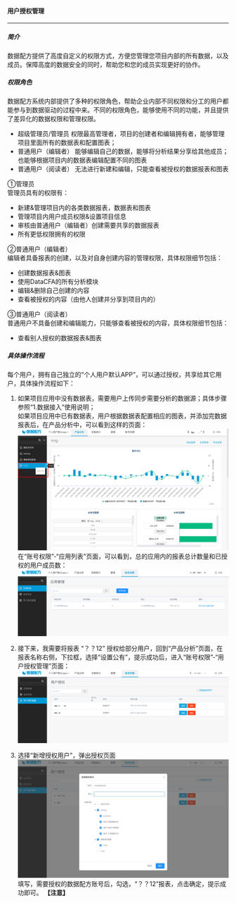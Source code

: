 #### 用户授权管理

---

##### 简介

数据配方提供了高度自定义的权限方式，方便您管理您项目内部的所有数据，以及成员。保障高度的数据安全的同时，帮助您和您的成员实现更好的协作。

##### 权限角色

数据配方系统内部提供了多种的权限角色，帮助企业内部不同权限和分工的用户都能参与到数据驱动的过程中来。不同的权限角色，能够使用不同的功能，并且提供了差异化的数据权限和管理权限。

* 超级管理员/管理员
  权限最高管理者，项目的创建者和编辑拥有者，能够管理项目里面所有的数据表和配置图表；
* 普通用户（编辑者）
  能够编辑自己的数据，能够将分析结果分享给其他成员；也能够根据项目内的数据表编辑配置不同的图表
* 普通用户（阅读者）
  无法进行新建和编辑，只能查看被授权的数据报表和图表

①管理员  
管理员具有的权限有：

* 新建&管理项目内的各类数据报表，数据表和图表
* 管理项目内用户成员权限&设置项目信息
* 审核由普通用户（编辑者）创建需要共享的数据报表
* 所有更低权限拥有的权限

②普通用户（编辑者）  
编辑者具备报表的创建，以及对自身创建内容的管理权限，具体权限细节包括：

* 创建数据报表&图表
* 使用DataCFA的所有分析模块
* 编辑&删除自己创建的内容
* 查看被授权的内容（由他人创建并分享到项目内的）

③普通用户（阅读者）  
普通用户不具备创建和编辑能力，只能够查看被授权的内容，具体权限细节包括：

* 查看别人授权的数据报表&图表

##### 具体操作流程

每个用户，拥有自己独立的“个人用户默认APP”，可以通过授权，共享给其它用户，具体操作流程如下：

1. 如果项目应用中没有数据表，需要用户上传同步需要分析的数据源；具体步骤参照“1.数据接入”使用说明；  
   如果项目应用中已有数据表，用户根据数据表配置相应的图表，并添加完数据报表后，在产品分析中，可以看到这样的页面：  
   ![](/assets/账号权限1.png)  
   在“账号权限”-“应用列表”页面，可以看到，总的应用内的报表总计数量和已授权的用户成员数：  
   ![](/assets/账号权限2.png)

2. 接下来，我需要将报表 “？？12” 授权给部分用户，回到“产品分析”页面，在报表名称右侧，下拉框，选择“设置公有”，提示成功后，进入“账号权限”-“用户授权管理”页面：
![](/assets/账号权限3.png)  

3. 选择“新增授权用户”，弹出授权页面
![](/assets/账号权限4.png)
填写，需要授权的数据配方账号后，勾选，“？？12”报表，点击确定，提示成功即可。
**【注意】**


